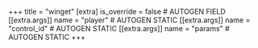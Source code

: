 +++
title = "winget"
[extra]
is_override = false # AUTOGEN FIELD
[[extra.args]]
name = "player" # AUTOGEN STATIC
[[extra.args]]
name = "control_id" # AUTOGEN STATIC
[[extra.args]]
name = "params" # AUTOGEN STATIC
+++